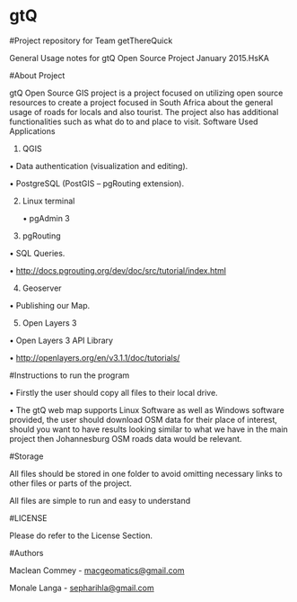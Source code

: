 # gtQ

#Project repository for Team getThereQuick

General Usage notes for gtQ Open Source Project January 2015.HsKA

#About Project

gtQ Open Source GIS project is a project focused on utilizing open source resources to create a project  focused in South Africa about the general usage of roads for locals and also tourist. The project also has additional functionalities such as what do to and place to visit.
Software Used
Applications

1.	QGIS
	
  •	Data authentication (visualization and editing).

  •	PostgreSQL (PostGIS – pgRouting extension).

2.	Linux terminal

	  •	pgAdmin 3

3.	pgRouting
	
   • SQL Queries.

   • http://docs.pgrouting.org/dev/doc/src/tutorial/index.html

4.	Geoserver
	
  •	Publishing our Map.

5.	Open Layers 3
	
  •	Open Layers 3 API Library

  •	http://openlayers.org/en/v3.1.1/doc/tutorials/

#Instructions to run the program

  •	Firstly the user should copy all files to their local drive.

  •	The gtQ web map supports Linux Software as well as Windows software provided, the user should download OSM data for   their place of interest, should you want to have results looking similar to what we have in the main project then     Johannesburg OSM roads data would be relevant.

#Storage

  All files should be stored in one folder to avoid omitting necessary links to other files or parts of the project.

  All files are simple to run and easy to understand

#LICENSE

Please do refer to the License Section.

#Authors

Maclean Commey - macgeomatics@gmail.com

Monale Langa - sepharihla@gmail.com
